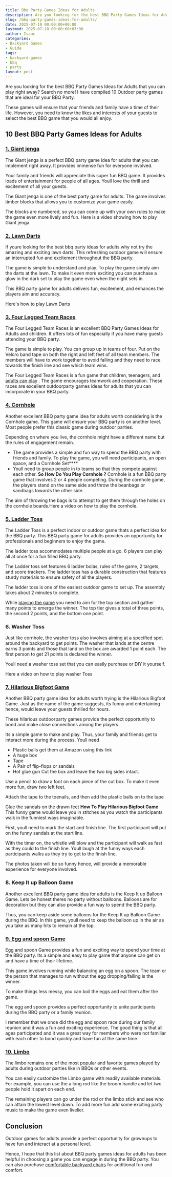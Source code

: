 ```yaml
---
title: Bbq Party Games Ideas for Adults
description: Are you looking for the best BBQ Party Games Ideas for Adults that you can play right away? Search no more! I have compiled 10 Outdoor party games that are...
slug: /bbq-party-games-ideas-for-adults/
date: 2025-07-10 00:00:00+00:00
lastmod: 2025-07-10 00:00:00+03:00
author: Isaac
categories:
- Backyard Games
- Guide
tags:
- backyard-games
- bbq
- party
layout: post
---
```

Are you looking for the best BBQ Party Games Ideas for Adults that you can play right away? Search no more! I have compiled 10
Outdoor party games
that are ideal for your BBQ Party.

These games will ensure that your friends and family have a time of their life. However, you need to know the likes and interests of your guests to select the best BBQ game that you would all enjoy.
## 10 Best BBQ Party Games Ideas for Adults
### [1. Giant jenga](https://www.amazon.com/dp/B07Y29PQ45/?tag=p-policy-20)
The Giant jenga is a perfect BBQ party game idea for adults that you can implement right away. It provides immense fun for everyone involved.

Your family and friends will appreciate this super fun BBQ game. It provides loads of entertainment for people of all ages. Youll love the thrill and excitement of all your guests.

The Giant jenga is one of the best party game for adults. The game involves timber blocks that allows you to customize your game easily.

The blocks are numbered, so you can come up with your own rules to make the game even more lively and fun. Here is a video showing how to play Giant jenga
### [2. Lawn Darts](https://www.amazon.com/dp/B07DXBFFQC/?tag=p-policy-20)
If youre looking for the best bbq party ideas for adults why not try the amazing and exciting lawn darts. This refreshing outdoor game will ensure an interrupted fun and excitement throughout the BBQ party.

The game is simple to understand and play. To play the game simply aim the darts at the lawn. To make it even more exciting you can purchase a glow in the dark set to play the game even when the night sets in.

This BBQ party game for adults delivers fun, excitement, and enhances the players aim and accuracy.

Here's how to play Lawn Darts
### [3. Four Legged Team Races](https://www.amazon.com/dp/B071D9P9MG/?tag=p-policy-20)
The Four Legged Team Races is an excellent BBQ Party Games Ideas for Adults and children. It offers lots of fun especially if you have many guests attending your BBQ party.

The game is simple to play. You can group up in teams of four. Put on the Velcro band tape on both the right and left feet of all team members. The members will have to work together to avoid falling and they need to race towards the finish line and see which team wins.

The Four Legged Team Races is a fun game that children, teenagers, and
[adults can play](https://pestpolicy.com/best-pc-games-for-couples/)
. The game encourages teamwork and cooperation. These races are excellent outdoorparty games ideas for adults that you can incorporate in your BBQ party.
### [4. Cornhole](https://www.amazon.com/dp/B00HFAH9WU/?tag=p-policy-20)
Another excellent BBQ party game idea for adults worth considering is the Cornhole game. This game will ensure your BBQ party is on another level. Most people prefer this classic game during outdoor parties.

Depending on where you live, the cornhole might have a different name but the rules of engagement remain.
- The game provides a simple and fun way to spend the BBQ party with friends and family. To play the game, you will need participants, an open space, and a Cornhole Set****
- Youll need to group people in to teams so that they compete against each other.
**So How Do You Play Cornhole ?**
Cornhole is a fun BBQ party game that involves 2 or 4 people competing. During the cornhole game, the players stand on the same side and throw the beanbags or sandbags towards the other side.

The aim of throwing the bags is to attempt to get them through the holes on the cornhole boards.Here a video on how to play the cornhole.
### [5. Ladder Toss](https://www.amazon.com/dp/B07PDLXN3L/?tag=p-policy-20)
The Ladder Toss is a perfect indoor or outdoor game thats a perfect idea for the BBQ party. This BBQ party game for adults provides an opportunity for professionals and beginners to enjoy the game.

The ladder toss accommodates multiple people at a go. 6 players can play all at once for a fun filled BBQ party.

The Ladder toss set features 6 ladder bolas, rules of the game, 2 targets, and score trackers. The ladder toss has a durable construction that features sturdy materials to ensure safety of all the players.

The ladder toss is one of the easiest outdoor game to set up. The assembly takes about 2 minutes to complete.

While
[playing the game](https://pestpolicy.com/bird-friendly-backyard-ideas/)
you need to aim for the top section and gather many points to emerge the winner. The top tier gives a total of three points, the second 2 points, and the bottom one point.
### 6. Washer Toss
Just like cornhole, the washer toss also involves aiming at a specified spot around the backyard to get points. The washer that lands at the centre earns 3 points and those that land on the box are awarded 1 point each. The first person to get 21 points is declared the winner.

Youll need a washer toss set that you can easily purchase or DIY it yourself.

Here a video on how to play washer Toss
### [7. Hilarious Bigfoot Game](https://www.amazon.com/dp/B00PYLU3GG/?tag=p-policy-20)
Another BBQ party game idea for adults worth trying is the Hilarious Bigfoot Game. Just as the name of the game suggests, its funny and entertaining hence, would leave your guests thrilled for hours.

These hilarious outdoorparty games provide the perfect opportunity to bond and make close connections among the players.

Its a simple game to make and play. Thus, your family and friends get to interact more during the process. Youll need
- Plastic balls get them at Amazon using this link
- A huge box
- Tape
- A Pair of flip-flops or sandals
- Hot glue gun
Cut the box and leave the two big sides intact.

Use a pencil to draw a foot on each piece of the cut box. To make it even more fun, draw two left feet.

Attach the tape to the toenails, and then add the plastic balls on to the tape

Glue the sandals on the drawn feet
**How To Play Hilarious Bigfoot Game**
This funny game would leave you in stitches as you watch the participants walk in the funniest ways imaginable.

First, youll need to mark the start and finish line. The first participant will put on the funny sandals at the start line.

With the timer on, the whistle will blow and the participant will walk as fast as they could to the finish line. Youll laugh at the funny ways each participants walks as they try to get to the finish line.

The photos taken will be so funny hence, will provide a memorable experience for everyone involved.
### 8. Keep It up Balloon Game
Another excellent BBQ party game idea for adults is the Keep It up Balloon Game. Lets be honest theres no party without balloons. Balloons are for decoration but they can also provide a fun way to spend the BBQ party.

Thus, you can keep aside some balloons for the Keep It up Balloon Game during the BBQ. In this game, youll need to keep the balloon up in the air as you take as many hits to remain at the top.
### [9. Egg and spoon Game](https://www.amazon.com/dp/B07FY32MQG/?tag=p-policy-20)
Egg and spoon Game provides a fun and exciting way to spend your time at the BBQ party. Its a simple and easy to play game that anyone can get on and have a time of their lifetime.

This game involves running while balancing an egg on a spoon. The team or the person that manages to run without the egg dropping/falling is the winner.

To make things less messy, you can boil the eggs and eat them after the game.

The egg and spoon provides a perfect opportunity to unite participants during the BBQ party or a family reunion.

I remember that we once did the egg and spoon race during our family reunion and it was a fun and exciting experience. The good thing is that all ages participated and it was a great way for members who were not familiar with each other to bond quickly and have fun at the same time.
### [**10. Limbo**](https://www.amazon.com/dp/B07WRL1NTY/?tag=p-policy-20)
The limbo remains one of the most popular and favorite games played by adults during outdoor parties like in BBQs or other events.

You can easily customize the Limbo game with readily available materials. For example, you can use the a long rod like the broom handle and let two people hold it apart on each end.

The remaining players can go under the rod or the limbo stick and see who can attain the lowest level down. To add more fun add some exciting party music to make the game even livelier.
## Conclusion
Outdoor games for adults provide a perfect opportunity for grownups to have fun and interact at a personal level.

Hence, I hope that this list about BBQ party games ideas for adults has been helpful in choosing a game you can engage in during the BBQ party. You can also purchase
[comfortable backyard chairs](https://pestpolicy.com/best-soccer-mom-chair/)
for additional fun and comfort.
